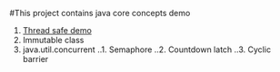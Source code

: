 #This project contains java core concepts demo

1. [Thread safe demo](https://github.com/manojp1988/Java/blob/master/Java/src/com/manoj/ThreadSafeDemo.java)
2. Immutable class
3. java.util.concurrent
..1. Semaphore
..2. Countdown latch
..3. Cyclic barrier